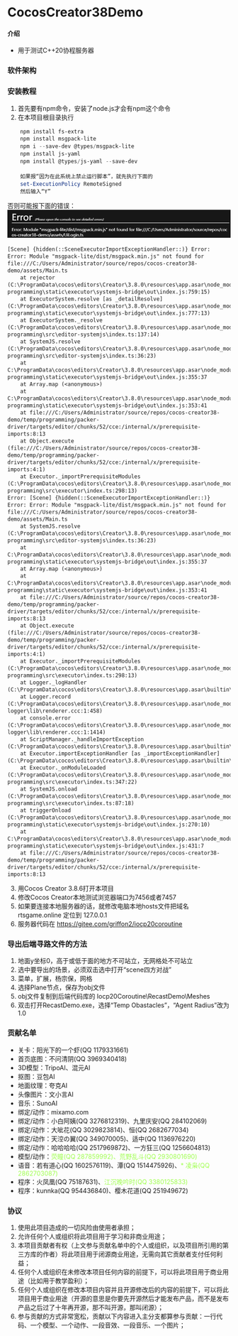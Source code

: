 # CocosCreator38Demo

#### 介绍

* 用于测试C++20协程服务器

### 软件架构

### 安装教程

1. 首先要有npm命令，安装了node.js才会有npm这个命令
2. 在本项目根目录执行

```PowerShell
    npm install fs-extra
    npm install msgpack-lite
    npm i --save-dev @types/msgpack-lite
    npm install js-yaml
    npm install @types/js-yaml --save-dev

    如果报“因为在此系统上禁止运行脚本”，就先执行下面的
    set-ExecutionPolicy RemoteSigned
    然后输入“Y”
```

否则可能报下面的错误：
![输入图片说明](README%E6%96%B0%E5%BB%BA%E4%BD%8D%E5%9B%BE%E5%9B%BE%E5%83%8F.png)

```
[Scene] {hidden(::SceneExecutorImportExceptionHandler::)} Error: Error: Module "msgpack-lite/dist/msgpack.min.js" not found for file:///C:/Users/Administrator/source/repos/cocos-creator38-demo/assets/Main.ts 
    at rejector (C:\ProgramData\cocos\editors\Creator\3.8.0\resources\app.asar\node_modules\@editor\lib-programming\static\executor\systemjs-bridge\out\index.js:759:15) 
    at ExecutorSystem.resolve [as _detailResolve] (C:\ProgramData\cocos\editors\Creator\3.8.0\resources\app.asar\node_modules\@editor\lib-programming\static\executor\systemjs-bridge\out\index.js:777:13) 
    at ExecutorSystem._resolve (C:\ProgramData\cocos\editors\Creator\3.8.0\resources\app.asar\node_modules\@editor\lib-programming\src\editor-systemjs\index.ts:137:14) 
    at SystemJS.resolve (C:\ProgramData\cocos\editors\Creator\3.8.0\resources\app.asar\node_modules\@editor\lib-programming\src\editor-systemjs\index.ts:36:23) 
    at C:\ProgramData\cocos\editors\Creator\3.8.0\resources\app.asar\node_modules\@editor\lib-programming\static\executor\systemjs-bridge\out\index.js:355:37 
    at Array.map (<anonymous>) 
    at C:\ProgramData\cocos\editors\Creator\3.8.0\resources\app.asar\node_modules\@editor\lib-programming\static\executor\systemjs-bridge\out\index.js:353:41 
    at file:///C:/Users/Administrator/source/repos/cocos-creator38-demo/temp/programming/packer-driver/targets/editor/chunks/52/cce:/internal/x/prerequisite-imports:8:13 
    at Object.execute (file:///C:/Users/Administrator/source/repos/cocos-creator38-demo/temp/programming/packer-driver/targets/editor/chunks/52/cce:/internal/x/prerequisite-imports:4:1) 
    at Executor._importPrerequisiteModules (C:\ProgramData\cocos\editors\Creator\3.8.0\resources\app.asar\node_modules\@editor\lib-programming\src\executor\index.ts:298:13) 
Error: [Scene] {hidden(::SceneExecutorImportExceptionHandler::)} Error: Error: Module "msgpack-lite/dist/msgpack.min.js" not found for file:///C:/Users/Administrator/source/repos/cocos-creator38-demo/assets/Main.ts 
    at SystemJS.resolve (C:\ProgramData\cocos\editors\Creator\3.8.0\resources\app.asar\node_modules\@editor\lib-programming\src\editor-systemjs\index.ts:36:23) 
    at C:\ProgramData\cocos\editors\Creator\3.8.0\resources\app.asar\node_modules\@editor\lib-programming\static\executor\systemjs-bridge\out\index.js:355:37 
    at Array.map (<anonymous>) 
    at C:\ProgramData\cocos\editors\Creator\3.8.0\resources\app.asar\node_modules\@editor\lib-programming\static\executor\systemjs-bridge\out\index.js:353:41 
    at file:///C:/Users/Administrator/source/repos/cocos-creator38-demo/temp/programming/packer-driver/targets/editor/chunks/52/cce:/internal/x/prerequisite-imports:8:13 
    at Object.execute (file:///C:/Users/Administrator/source/repos/cocos-creator38-demo/temp/programming/packer-driver/targets/editor/chunks/52/cce:/internal/x/prerequisite-imports:4:1) 
    at Executor._importPrerequisiteModules (C:\ProgramData\cocos\editors\Creator\3.8.0\resources\app.asar\node_modules\@editor\lib-programming\src\executor\index.ts:298:13) 
    at Logger._logHandler (C:\ProgramData\cocos\editors\Creator\3.8.0\resources\app.asar\builtin\scene\dist\script\3d\manager\startup\log.ccc:1:492) 
    at Logger.record (C:\ProgramData\cocos\editors\Creator\3.8.0\resources\app.asar\node_modules\@base\electron-logger\lib\renderer.ccc:1:458) 
    at console.error (C:\ProgramData\cocos\editors\Creator\3.8.0\resources\app.asar\node_modules\@base\electron-logger\lib\renderer.ccc:1:1414) 
    at ScriptManager._handleImportException (C:\ProgramData\cocos\editors\Creator\3.8.0\resources\app.asar\builtin\scene\dist\script\3d\manager\scripts.ccc:1:5391) 
    at Executor.importExceptionHandler [as _importExceptionHandler] (C:\ProgramData\cocos\editors\Creator\3.8.0\resources\app.asar\builtin\scene\dist\script\3d\manager\scripts.ccc:1:3485) 
    at Executor._onModuleLoaded (C:\ProgramData\cocos\editors\Creator\3.8.0\resources\app.asar\node_modules\@editor\lib-programming\src\executor\index.ts:347:22) 
    at SystemJS.onload (C:\ProgramData\cocos\editors\Creator\3.8.0\resources\app.asar\node_modules\@editor\lib-programming\src\executor\index.ts:87:18) 
    at triggerOnload (C:\ProgramData\cocos\editors\Creator\3.8.0\resources\app.asar\node_modules\@editor\lib-programming\static\executor\systemjs-bridge\out\index.js:270:10) 
    at C:\ProgramData\cocos\editors\Creator\3.8.0\resources\app.asar\node_modules\@editor\lib-programming\static\executor\systemjs-bridge\out\index.js:431:7 
    at file:///C:/Users/Administrator/source/repos/cocos-creator38-demo/temp/programming/packer-driver/targets/editor/chunks/52/cce:/internal/x/prerequisite-imports:8:13
```

3. 用Cocos Creator 3.8.6打开本项目
4. 修改Cocos Creator本地测试浏览器端口为7456或者7457
5. 如果要连接本地服务器的话，就修改电脑本地hosts文件把域名 rtsgame.online 定位到 127.0.0.1
6. 服务器代码在 https://gitee.com/griffon2/iocp20coroutine

### 导出后端寻路文件的方法

1. 地面y坐标0，高于或低于面的地方不可站立，无网格处不可站立
2. 选中要导出的场景，必须双击选中打开“scene四方对战”
3. 菜单，扩展，杨宗保，网格
4. 选择Plane节点，保存为obj文件
5. obj文件复制到后端代码库的 Iocp20Coroutine\RecastDemo\Meshes
6. 双击打开RecastDemo.exe，选择“Temp Obastacles”，“Agent Radius”改为1.0

### 贡献名单

* 关卡：阳光下的一个虾(QQ 1179331661)  
* 首页底图：不问清阴(QQ 3969340418)  
* 3D模型：TripoAI、混元AI	
* 抠图：豆包AI  
* 地面纹理：夸克AI  
* 头像图片：文小言AI  
* 音乐：SunoAI  
* 绑定/动作：mixamo.com  
* 绑定/动作：小白阿姨(QQ 3276812319)、九里庆安(QQ 284102069)  
* 绑定/动作：大呲花(QQ 3029823814)、恒(QQ 2682677034)  
* 绑定/动作：天涳の翼(QQ 349070005)、适中(QQ 1136976220)  
* 绑定/动作：哈哈哈哈(QQ 2517969872)、一方狂三(QQ 1256604813)  
* 模型/动作：<span style="color: #a0ff50">荧瞳(QQ 287859992)、荒野乱斗(QQ 2930801690)</span>  
* 语音：若有道心(QQ 1602576119)、潭(QQ 1514475926)、<span style="color: #a0ff50">* 凌枭(QQ 2862703087)</span>  
* 程序：火凤凰(QQ 75187631)、<span style="color:#a0ff50">江沉晚吟时(QQ 3380125833)</span>  
* 程序：kunnka(QQ 954436840)、樱木花道(QQ 251949672)

### 协议
1. 使用此项目造成的一切风险由使用者承担；
2. 允许任何个人或组织将此项目用于学习和非商业用途；
3. 本项目贡献者有权（上文参与贡献名单中的个人或组织，以及项目所引用的第三方库的作者）将此项目用于闭源商业用途，无需向其它贡献者支付任何利益；
4. 任何个人或组织在未修改本项目任何内容的前提下，可以将此项目用于商业用途（比如用于教学盈利）；
5. 任何个人或组织在修改本项目内容并且开源修改后的内容的前提下，可以将此项目用于商业用途（开源的意思是你要先开源然后才能发布产品，而不是发布产品之后过了十年再开源，那不叫开源，那叫闭源）；
6. 参与贡献的方式非常宽松，贡献以下内容进入主分支都算参与贡献：一行代码、一个模型、一个动作、一段音效、一段音乐、一个图片；